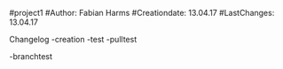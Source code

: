 #project1
#Author: Fabian Harms
#Creationdate: 13.04.17
#LastChanges: 13.04.17

Changelog
-creation
-test
-pulltest

-branchtest
